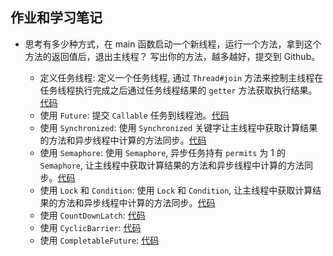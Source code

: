## 作业和学习笔记

* 思考有多少种方式，在 main 函数启动一个新线程，运行一个方法，拿到这个方法的返回值后，退出主线程？
  写出你的方法，越多越好，提交到 Github。
  
    * 定义任务线程: 定义一个任务线程, 通过 `Thread#join` 方法来控制主线程在任务线程执行完成之后通过任务线程结果的 `getter` 方法获取执行结果。 [代码](./thread/src/main/java/course/java/assignment/useThreadJoin)
    * 使用 `Future`: 提交 `Callable` 任务到线程池。[代码](./thread/src/main/java/course/java/assignment/useFuture)
    * 使用 `Synchronized`: 使用 `Synchronized` 关键字让主线程中获取计算结果的方法和异步线程中计算的方法同步。[代码](./thread/src/main/java/course/java/assignment/useSynchronized)
    * 使用 `Semaphore`: 使用 `Semaphore`, 异步任务持有 `permits` 为 1 的 `Semaphore`, 让主线程中获取计算结果的方法和异步线程中计算的方法同步。[代码](./thread/src/main/java/course/java/assignment/useSemaphore)
    * 使用 `Lock` 和 `Condition`: 使用 `Lock` 和 `Condition`, 让主线程中获取计算结果的方法和异步线程中计算的方法同步。[代码](./thread/src/main/java/course/java/assignment/useLockCondition)
    * 使用 `CountDownLatch`: [代码](./thread/src/main/java/course/java/assignment/useCountDownLatch)
    * 使用 `CyclicBarrier`: [代码](./thread/src/main/java/course/java/assignment/useCyclicBarrier)
    * 使用 `CompletableFuture`: [代码](./thread/src/main/java/course/java/assignment/useCompletableFuture)